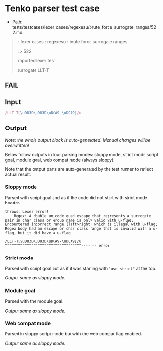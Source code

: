 # Tenko parser test case

- Path: tests/testcases/lexer_cases/regexesu/brute_force_surrogate_ranges/522.md

> :: lexer cases : regexesu : brute force surrogate ranges
>
> ::> 522
>
> Imported lexer test
>
> surrogate LLT-T

## FAIL

## Input

`````js
/LLT-T[\uD83D\uD83D\uDCA9-\uDCA9]/u
`````

## Output

_Note: the whole output block is auto-generated. Manual changes will be overwritten!_

Below follow outputs in four parsing modes: sloppy mode, strict mode script goal, module goal, web compat mode (always sloppy).

Note that the output parts are auto-generated by the test runner to reflect actual result.

### Sloppy mode

Parsed with script goal and as if the code did not start with strict mode header.

`````
throws: Lexer error!
    Regex: A double unicode quad escape that represents a surrogate pair in char class or group name is only valid with u-flag; Encountered incorrect range (left>right) which is illegal with u-flag; Regex body had an escape or char class range that is invalid with a u-flag, but it did have a u-flag

/LLT-T[\uD83D\uD83D\uDCA9-\uDCA9]/u
^^^^^^^^^^^^^^^^^^^^^^^^^^^^^^^^^^^------- error
`````

### Strict mode

Parsed with script goal but as if it was starting with `"use strict"` at the top.

_Output same as sloppy mode._

### Module goal

Parsed with the module goal.

_Output same as sloppy mode._

### Web compat mode

Parsed in sloppy script mode but with the web compat flag enabled.

_Output same as sloppy mode._
